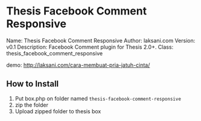 # Thesis Facebook Comment Responsive

Name: Thesis Facebook Comment Responsive
Author: laksani.com
Version: v0.1
Description: Facebook Comment plugin for Thesis 2.0+.
Class: thesis_facebook_comment_responsive

demo: http://laksani.com/cara-membuat-pria-jatuh-cinta/

## How to Install

1. Put box.php on folder named `thesis-facebook-comment-responsive`
2. zip the folder
3. Upload zipped folder to thesis box